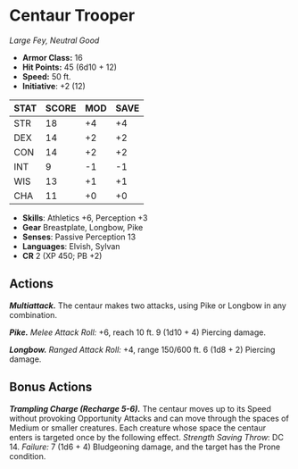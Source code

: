 # Centaur Trooper

*Large Fey, Neutral Good*

- **Armor Class:** 16
- **Hit Points:** 45 (6d10 + 12)
- **Speed:** 50 ft.
- **Initiative**: +2 (12)

|STAT|SCORE|MOD|SAVE|
| --- | --- | --- | ---- |
| STR | 18 | +4 | +4 |
| DEX | 14 | +2 | +2 |
| CON | 14 | +2 | +2 |
| INT | 9 | -1 | -1 |
| WIS | 13 | +1 | +1 |
| CHA | 11 | +0 | +0 |

- **Skills**: Athletics +6, Perception +3
- **Gear** Breastplate, Longbow, Pike
- **Senses**: Passive Perception 13
- **Languages**: Elvish, Sylvan
- **CR** 2 (XP 450; PB +2)

## Actions

***Multiattack.*** The centaur makes two attacks, using Pike or Longbow in any combination.

***Pike.*** *Melee Attack Roll:* +6, reach 10 ft. 9 (1d10 + 4) Piercing damage.

***Longbow.*** *Ranged Attack Roll:* +4, range 150/600 ft. 6 (1d8 + 2) Piercing damage.


## Bonus Actions

***Trampling Charge (Recharge 5-6).*** The centaur moves up to its Speed without provoking Opportunity Attacks and can move through the spaces of Medium or smaller creatures. Each creature whose space the centaur enters is targeted once by the following effect. *Strength Saving Throw*: DC 14. *Failure:*  7 (1d6 + 4) Bludgeoning damage, and the target has the Prone condition.


